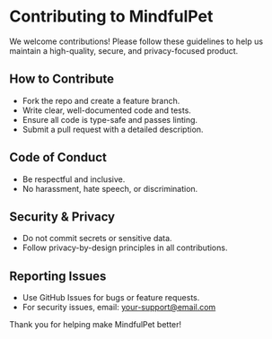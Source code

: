 # Contributing to MindfulPet

We welcome contributions! Please follow these guidelines to help us maintain a high-quality, secure, and privacy-focused product.

## How to Contribute
- Fork the repo and create a feature branch.
- Write clear, well-documented code and tests.
- Ensure all code is type-safe and passes linting.
- Submit a pull request with a detailed description.

## Code of Conduct
- Be respectful and inclusive.
- No harassment, hate speech, or discrimination.

## Security & Privacy
- Do not commit secrets or sensitive data.
- Follow privacy-by-design principles in all contributions.

## Reporting Issues
- Use GitHub Issues for bugs or feature requests.
- For security issues, email: [your-support@email.com](mailto:your-support@email.com)

Thank you for helping make MindfulPet better!
